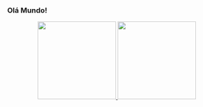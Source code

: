 ### Olá Mundo!

<div align="center">
  <a href="https://github.com/Leonarrdo">
  <img height="180em" src="https://github-readme-stats.vercel.app/api?username=Leonarrdo&show_icons=true&theme=midnight-purple&include_all_commits=true&count_private=true"/>
  <img height="180em" src="https://github-readme-stats.vercel.app/api/top-langs/?username=Leonarrdo&layout=compact&langs_count=7&theme=midnight-purple&include_all_commits=true&count_private=true"/>
</div>
